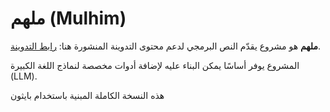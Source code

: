 # ملهم (Mulhim)

**ملهم** هو مشروع يقدّم النص البرمجي لدعم محتوى التدوينة المنشورة هنا: [رابط التدوينة](https://dwnote.com/ahmad/1).

المشروع يوفر أساسًا يمكن البناء عليه لإضافة أدوات مخصصة لنماذج اللغة الكبيرة (LLM).

هذه النسخة الكاملة المبنية باستخدام بايثون
